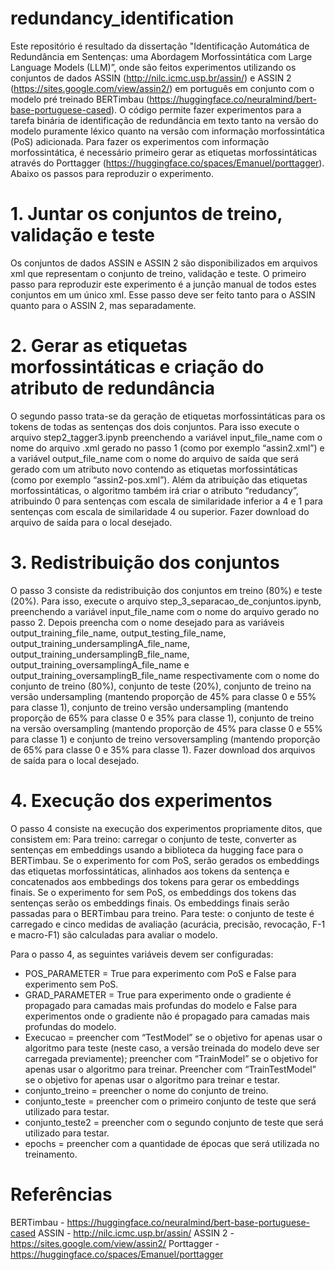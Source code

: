 # redundancy_identification
Este repositório é resultado da dissertação "Identificação Automática de Redundância em Sentenças: uma Abordagem Morfossintática com Large Language Models (LLM)”, onde são feitos experimentos utilizando os conjuntos de dados ASSIN (http://nilc.icmc.usp.br/assin/) e ASSIN 2 (https://sites.google.com/view/assin2/) em português em conjunto com o modelo pré treinado BERTimbau (https://huggingface.co/neuralmind/bert-base-portuguese-cased). O código permite fazer experimentos para a tarefa binária de identificação de redundância em texto tanto na versão do modelo puramente léxico quanto na versão com informação morfossintática (PoS) adicionada. Para fazer os experimentos com informação morfossintática, é necessário primeiro gerar as etiquetas morfossintáticas através do Porttagger (https://huggingface.co/spaces/Emanuel/porttagger).  Abaixo os passos para reproduzir o experimento.

# 1. Juntar os conjuntos de treino, validação e teste
Os conjuntos de dados ASSIN e ASSIN 2 são disponibilizados em arquivos xml que representam o conjunto de treino, validação e teste. O primeiro passo para reproduzir este experimento é a junção manual de todos estes conjuntos em um único xml. Esse passo deve ser feito tanto para o ASSIN quanto para o ASSIN 2, mas separadamente.

# 2. Gerar as etiquetas morfossintáticas e criação do atributo de redundância
O segundo passo trata-se da geração de etiquetas morfossintáticas para os tokens de todas as sentenças dos dois conjuntos. Para isso execute o arquivo step2_tagger3.ipynb preenchendo a variável input_file_name com o nome do arquivo .xml gerado no passo 1 (como por exemplo “assin2.xml”) e a variável output_file_name com o nome do arquivo de saída que será gerado com um atributo novo contendo as etiquetas morfossintáticas (como por exemplo “assin2-pos.xml”). Além da atribuição das etiquetas morfossintáticas, o algoritmo também irá criar o atributo “redudancy”, atribuindo 0 para sentenças com escala de similaridade inferior a 4 e 1 para sentenças com escala de similaridade 4 ou superior. Fazer download do arquivo de saída para o local desejado.

# 3. Redistribuição dos conjuntos
O passo 3 consiste da redistribuição dos conjuntos em treino (80%) e teste (20%). Para isso, execute o arquivo step_3_separacao_de_conjuntos.ipynb, preenchendo a variável input_file_name com o nome do arquivo gerado no passo 2. Depois preencha com o nome desejado para as variáveis output_training_file_name, output_testing_file_name, output_training_undersamplingA_file_name, output_training_undersamplingB_file_name, output_training_oversamplingA_file_name e output_training_oversamplingB_file_name respectivamente com o nome do conjunto de treino (80%), conjunto de teste (20%), conjunto de treino na versão undersampling (mantendo proporção de 45% para classe 0 e 55% para classe 1), conjunto de treino versão undersampling (mantendo proporção de 65% para classe 0 e 35% para classe 1), conjunto de treino na versão oversampling (mantendo proporção de 45% para classe 0 e 55% para classe 1) e conjunto de treino versoversampling (mantendo proporção de 65% para classe 0 e 35% para classe 1). Fazer download dos arquivos de saída para o local desejado.

# 4. Execução dos experimentos
O passo 4 consiste na execução dos experimentos propriamente ditos, que consistem em: 
	Para treino: carregar o conjunto de teste, converter as sentenças em embeddings usando a biblioteca da hugging face para o BERTimbau. Se o experimento for com PoS, serão gerados os embeddings das etiquetas morfossintáticas, alinhados aos tokens da sentença e concatenados aos embbedings dos tokens para gerar os embeddings finais. Se o experimento for sem PoS, os embeddings dos tokens das sentenças serão os embeddings finais. Os embeddings finais serão passadas para o BERTimbau para treino.
	Para teste: o conjunto de teste é carregado e cinco medidas de avaliação (acurácia, precisão, revocação, F-1 e macro-F1) são calculadas para avaliar o modelo.
 
Para o passo 4, as seguintes variáveis devem ser configuradas: 
- POS_PARAMETER = True para experimento com PoS e False para experimento sem PoS.
- GRAD_PARAMETER = True para experimento onde o gradiente é propagado para camadas mais profundas do modelo e False para experimentos onde o gradiente não é propagado para camadas mais profundas do modelo.
- Execucao = preencher com “TestModel” se o objetivo for apenas usar o algoritmo para teste (neste caso, a versão treinada do modelo deve ser carregada previamente); preencher com “TrainModel” se o objetivo for apenas usar o algoritmo para treinar. Preencher com “TrainTestModel” se o objetivo for apenas usar o algoritmo para treinar e testar.
- conjunto_treino = preencher o nome do conjunto de treino.
- conjunto_teste = preencher com o primeiro conjunto de teste que será utilizado para testar.
- conjunto_teste2 = preencher com o segundo conjunto de teste que será utilizado para testar.
- epochs = preencher com a quantidade de épocas que será utilizada no treinamento.

# Referências
BERTimbau - https://huggingface.co/neuralmind/bert-base-portuguese-cased
ASSIN - http://nilc.icmc.usp.br/assin/
ASSIN 2 - https://sites.google.com/view/assin2/
Porttagger -  https://huggingface.co/spaces/Emanuel/porttagger
